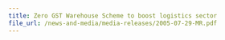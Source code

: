 ```yaml
---
title: Zero GST Warehouse Scheme to boost logistics sector
file_url: /news-and-media/media-releases/2005-07-29-MR.pdf
---
```

